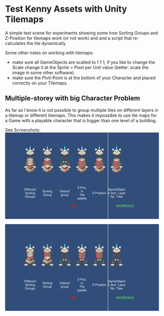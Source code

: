 # Test Kenny Assets with Unity Tilemaps
A simple test scene for experiments showing some how Sorting Groups and Z-Position for tilemaps work (or not work) and and a script that re-calculates the tile dynamically

Some other notes on working with tilemaps:

- make sure all GameObjects are scalled to 1 1 1, if you like to change the Scale change it at the Sprite > Pixel per Unit value (better: scale the image in some other software).
- make sure the Pivit-Point is at the bottom of your Character and placed correctly on your Tilemaps.

## Multiple-storey with big Character Problem
As far as I know it is not possible to group multiple tiles on different layers in a tilemap or different tilemaps. This makes it impossible to use tile maps for a Game with a playable character that is bigger than one level of a building.

See Screenshots:
![Mewozilla should be behind the building](Screenshot/behind.png "Mewozilla should be behind the building")

![Mewozilla should be in front of the building](Screenshot/front.png "Mewozilla should be in front of the building")
